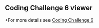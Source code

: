 ## Coding Challenge 6 viewer
+For more details see [Coding Challenge 6](Coding_Challenge-6/index.html)
